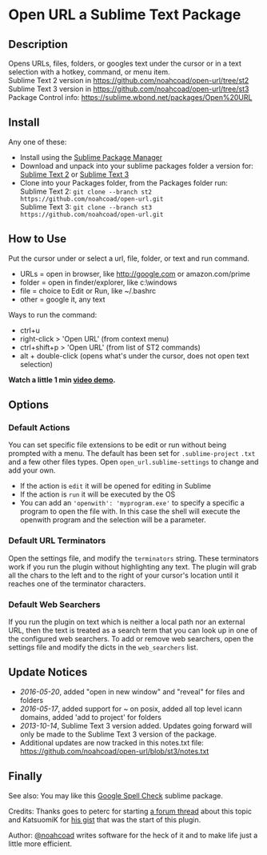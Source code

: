 # Open URL a Sublime Text Package

## Description
Opens URLs, files, folders, or googles text under the cursor or in a text selection with a hotkey, command, or menu item.  
Sublime Text 2 version in https://github.com/noahcoad/open-url/tree/st2  
Sublime Text 3 version in https://github.com/noahcoad/open-url/tree/st3  
Package Control info: https://sublime.wbond.net/packages/Open%20URL  

## Install
Any one of these:
* Install using the [Sublime Package Manager](http://wbond.net/sublime_packages/package_control)
* Download and unpack into your sublime packages folder a version for: [Sublime Text 2](https://github.com/noahcoad/open-url/archive/st2.zip) or [Sublime Text 3](https://github.com/noahcoad/open-url/archive/st3.zip)
* Clone into your Packages folder, from the Packages folder run:  
Sublime Text 2: ```git clone --branch st2 https://github.com/noahcoad/open-url.git```  
Sublime Text 3: ```git clone --branch st3 https://github.com/noahcoad/open-url.git```  

## How to Use
Put the cursor under or select a url, file, folder, or text and run command.

* URLs   = open in browser, like http://google.com or amazon.com/prime
* folder = open in finder/explorer, like c:\windows
* file   = choice to Edit or Run, like ~/.bashrc
* other  = google it, any text

Ways to run the command:

* ctrl+u
* right-click > 'Open URL' (from context menu)
* ctrl+shift+p > 'Open URL' (from list of ST2 commands)
* alt + double-click (opens what's under the cursor, does not open text selection)

**Watch a little 1 min [video demo](http://www.screencast.com/t/AmuNuwqOfg).**

## Options
### Default Actions
You can set specific file extensions to be edit or run without being prompted with a menu.  The default has been set for ```.sublime-project``` ```.txt``` and a few other files types.  Open ```open_url.sublime-settings``` to change and add your own.

* If the action is ```edit``` it will be opened for editing in Sublime
* If the action is ```run``` it will be executed by the OS
* You can add an ```'openwith': 'myprogram.exe'``` to specify a specific a program to open the file with.  In this case the shell will execute the openwith program and the selection will be a parameter.

### Default URL Terminators
Open the settings file, and modify the `terminators` string. These terminators work if you run the plugin without highlighting any text. The plugin will grab all the chars to the left and to the right of your cursor's location until it reaches one of the terminator characters.

### Default Web Searchers
If you run the plugin on text which is neither a local path nor an external URL, then the text is treated as a search term that you can look up in one of the configured web searchers. To add or remove web searchers, open the settings file and modify the dicts in the `web_searchers` list.

## Update Notices
* *2016-05-20*, added "open in new window" and "reveal" for files and folders<div></div>
* *2016-05-17*, added support for ~ on posix, added all top level icann domains, added 'add to project' for folders
* *2013-10-14*, Sublime Text 3 version added.  Updates going forward will only be made to the Sublime Text 3 version of the package.
* Additional updates are now tracked in this notes.txt file: https://github.com/noahcoad/open-url/blob/st3/notes.txt

## Finally
See also: You may like this [Google Spell Check](https://github.com/noahcoad/google-spell-check) sublime package.

Credits: Thanks goes to peterc for starting [a forum thread](http://www.sublimetext.com/forum/viewtopic.php?f=2&t=4243) about this topic and KatsuomiK for [his gist](https://gist.github.com/3542836) that was the start of this plugin.

Author: [@noahcoad](http://twitter.com/noahcoad) writes software for the heck of it and to make life just a little more efficient.
